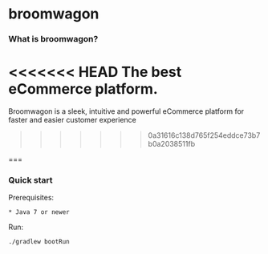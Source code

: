 broomwagon
=====

### What is broomwagon?

<<<<<<< HEAD
The best eCommerce platform.
=======
Broomwagon is a sleek, intuitive and powerful eCommerce platform for faster and easier customer experience
>>>>>>> 0a31616c138d765f254eddce73b7b0a2038511fb

===

### Quick start

Prerequisites:

    * Java 7 or newer

Run:

    ./gradlew bootRun
